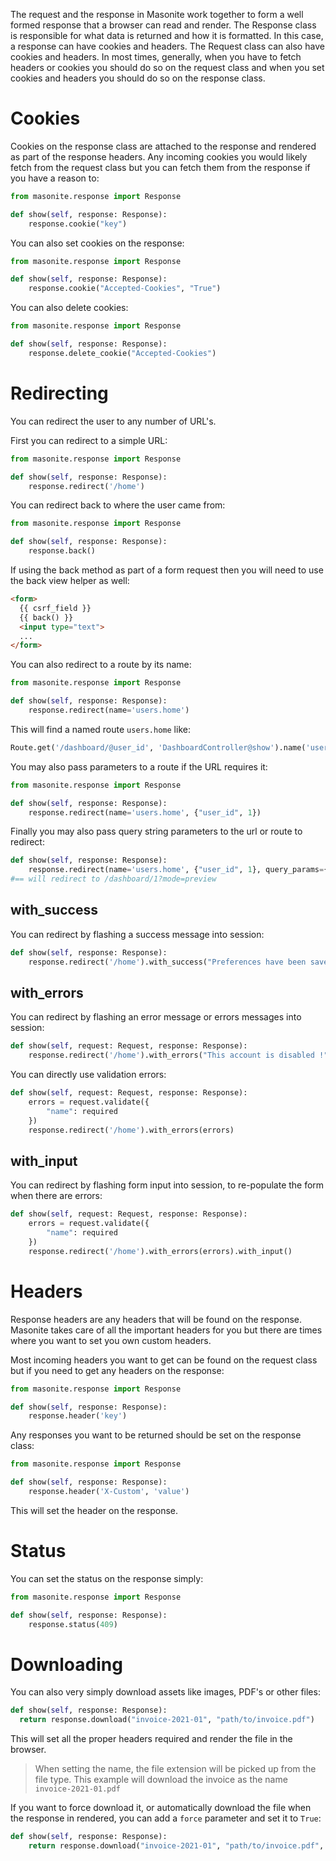 The request and the response in Masonite work together to form a well formed response that a browser can read and render. The Response class is responsible for what data is returned and how it is formatted. In this case, a response can have cookies and headers. The Request class can also have cookies and headers. In most times, generally, when you have to fetch headers or cookies you should do so on the request class and when you set cookies and headers you should do so on the response class.

# Cookies

Cookies on the response class are attached to the response and rendered as part of the response headers. Any incoming cookies you would likely fetch from the request class but you can fetch them from the response if you have a reason to:

```python
from masonite.response import Response

def show(self, response: Response):
    response.cookie("key")
```

You can also set cookies on the response:

```python
from masonite.response import Response

def show(self, response: Response):
    response.cookie("Accepted-Cookies", "True")
```

You can also delete cookies:

```python
from masonite.response import Response

def show(self, response: Response):
    response.delete_cookie("Accepted-Cookies")
```

# Redirecting

You can redirect the user to any number of URL's.

First you can redirect to a simple URL:

```python
from masonite.response import Response

def show(self, response: Response):
    response.redirect('/home')
```

You can redirect back to where the user came from:

```python
from masonite.response import Response

def show(self, response: Response):
    response.back()
```

If using the back method as part of a form request then you will need to use the back view helper as well:

```html
<form>
  {{ csrf_field }}
  {{ back() }}
  <input type="text">
  ...
</form>
```

You can also redirect to a route by its name:

```python
from masonite.response import Response

def show(self, response: Response):
    response.redirect(name='users.home')
```

This will find a named route `users.home` like:

```python
Route.get('/dashboard/@user_id', 'DashboardController@show').name('users.home')
```

You may also pass parameters to a route if the URL requires it:

```python
from masonite.response import Response

def show(self, response: Response):
    response.redirect(name='users.home', {"user_id", 1})
```

Finally you may also pass query string parameters to the url or route to redirect:

```python
def show(self, response: Response):
    response.redirect(name='users.home', {"user_id", 1}, query_params={"mode": "preview"})
#== will redirect to /dashboard/1?mode=preview
```

## with_success

You can redirect by flashing a success message into session:

```python
def show(self, response: Response):
    response.redirect('/home').with_success("Preferences have been saved !")
```

## with_errors

You can redirect by flashing an error message or errors messages into session:

```python
def show(self, request: Request, response: Response):
    response.redirect('/home').with_errors("This account is disabled !")
```

You can directly use validation errors:

```python
def show(self, request: Request, response: Response):
    errors = request.validate({
        "name": required
    })
    response.redirect('/home').with_errors(errors)
```


## with_input

You can redirect by flashing form input into session, to re-populate the form when there are errors:

```python
def show(self, request: Request, response: Response):
    errors = request.validate({
        "name": required
    })
    response.redirect('/home').with_errors(errors).with_input()
```


# Headers

Response headers are any headers that will be found on the response. Masonite takes care of all the important headers for you but there are times where you want to set you own custom headers.

Most incoming headers you want to get can be found on the request class but if you need to get any headers on the response:

```python
from masonite.response import Response

def show(self, response: Response):
	response.header('key')
```

Any responses you want to be returned should be set on the response class:

```python
from masonite.response import Response

def show(self, response: Response):
	response.header('X-Custom', 'value')
```

This will set the header on the response.

# Status

You can set the status on the response simply:

```python
from masonite.response import Response

def show(self, response: Response):
	response.status(409)
```

# Downloading

You can also very simply download assets like images, PDF's or other files:

```python
def show(self, response: Response):
  return response.download("invoice-2021-01", "path/to/invoice.pdf")
```

This will set all the proper headers required and render the file in the browser.

> When setting the name, the file extension will be picked up from the file type. This example will download the invoice as the name `invoice-2021-01.pdf`

If you want to force download it, or automatically download the file when the response in rendered, you can add a `force` parameter and set it to `True`:

```python
def show(self, response: Response):
    return response.download("invoice-2021-01", "path/to/invoice.pdf", force=True)
```

